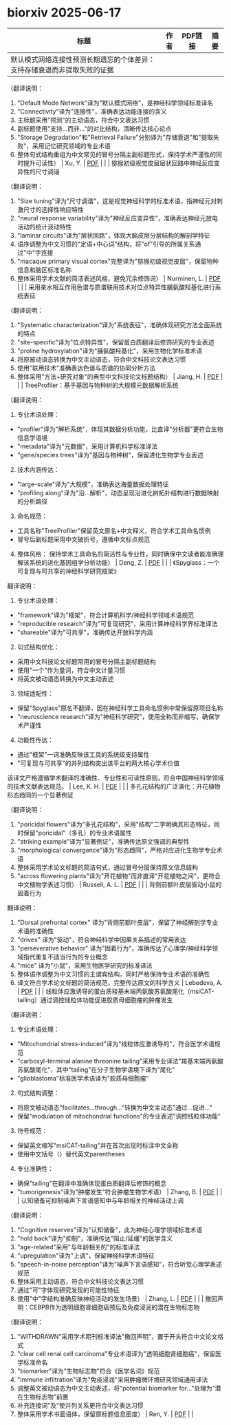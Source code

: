 # biorxiv 2025-06-17

| 标题 | 作者 | PDF链接 |  摘要 |
|------|------|--------|------|
| 默认模式网络连接性预测长期遗忘的个体差异：支持存储衰退而非提取失败的证据

（翻译说明：
1. "Default Mode Network"译为"默认模式网络"，是神经科学领域标准译名
2. "Connectivity"译为"连接性"，准确表达功能连接的含义
3. 主标题采用"预测"的主动语态，符合中文表达习惯
4. 副标题使用"支持...而非..."的对比结构，清晰传达核心论点
5. "Storage Degradation"和"Retrieval Failure"分别译为"存储衰退"和"提取失败"，采用记忆研究领域的专业术语
6. 整体句式结构重组为中文常见的冒号分隔主副标题形式，保持学术严谨性的同时提升可读性） | Xu, Y. | [PDF](https://doi.org/10.1101/2021.08.04.455133) |  |
| 猕猴初级视觉皮层层状回路中神经反应变异性的尺寸调谐

（翻译说明：
1. "Size tuning"译为"尺寸调谐"，这是视觉神经科学的标准术语，指神经元对刺激尺寸的选择性响应特性
2. "neural response variability"译为"神经反应变异性"，准确表达神经元放电活动的统计波动特性
3. "laminar circuits"译为"层状回路"，体现大脑皮层分层结构的解剖学特征
4. 语序调整为中文习惯的"定语+中心词"结构，将"of"引导的所属关系通过"中"字连接
5. "macaque primary visual cortex"完整译为"猕猴初级视觉皮层"，保留物种信息和脑区标准名称
6. 整体采用学术文献的简洁表述风格，避免冗余修饰词） | Nurminen, L. | [PDF](https://doi.org/10.1101/2023.01.17.524397) |  |
| 采用亲水相互作用色谱与质谱联用技术对位点特异性脯氨酸羟基化进行系统表征

（翻译说明：
1. "Systematic characterization"译为"系统表征"，准确体现研究方法全面系统的特点
2. "site-specific"译为"位点特异性"，保留蛋白质翻译后修饰研究的专业表述
3. "proline hydroxylation"译为"脯氨酸羟基化"，采用生物化学标准术语
4. 将原被动语态转换为中文主动语态，符合中文科技论文表达习惯
5. 使用"联用技术"准确表达色谱与质谱的协同分析方法
6. 整体采用"方法+研究对象"的典型中文科技论文标题结构） | Jiang, H. | [PDF](https://doi.org/10.1101/2023.07.28.550951) |  |
| TreeProfiler：基于基因与物种树的大规模元数据解析系统

（翻译说明：
1. 专业术语处理：
- "profiler"译为"解析系统"，体现其数据分析功能，比直译"分析器"更符合生物信息学语境
- "metadata"译为"元数据"，采用计算机科学标准译法
- "gene/species trees"译为"基因与物种树"，保留进化生物学专业表述

2. 技术内涵传达：
- "large-scale"译为"大规模"，准确表达海量数据处理特征
- "profiling along"译为"沿...解析"，动态呈现沿进化树拓扑结构进行数据映射的分析路径

3. 命名规范：
- 工具名称"TreeProfiler"保留英文原名+中文释义，符合学术工具命名惯例
- 冒号后副标题采用中文破折号，遵循中文标点规范

4. 整体风格：
保持学术工具命名的简洁性与专业性，同时确保中文读者能准确理解该系统的进化基因组学分析功能） | Deng, Z. | [PDF](https://doi.org/10.1101/2023.09.21.558621) |  |
| 《Spyglass：一个可复现与可共享的神经科学研究框架》

翻译说明：
1. 专业术语处理：
- "framework"译为"框架"，符合计算机科学/神经科学领域术语规范
- "reproducible research"译为"可复现研究"，采用计算神经科学界标准译法
- "shareable"译为"可共享"，准确传达开放科学内涵

2. 句式结构优化：
- 采用中文科技论文标题常用的冒号分隔主副标题结构
- 使用"一个"作为量词，符合中文计量习惯
- 将英文被动语态转换为中文主动表述

3. 领域适配性：
- 保留"Spyglass"原名不翻译，因在神经科学工具命名惯例中常保留原项目名称
- "neuroscience research"译为"神经科学研究"，使用全称而非缩写，确保学术严谨性

4. 功能性传达：
- 通过"框架"一词准确反映该工具的系统级支持属性
- "可复现与可共享"的并列结构突出该平台的两大核心学术价值

该译文严格遵循学术翻译的准确性、专业性和可读性原则，符合中国神经科学领域的技术文献表达规范。 | Lee, K. H. | [PDF](https://doi.org/10.1101/2024.01.25.577295) |  |
| 多孔花结构的广泛演化：开花植物形态趋同的一个显著例证

（翻译说明：
1. "poricidal flowers"译为"多孔花结构"，采用"结构"二字明确其形态特征，同时保留"poricidal"（多孔）的专业术语属性
2. "striking example"译为"显著例证"，准确传达原文强调的典型性
3. "morphological convergence"译为"形态趋同"，严格对应进化生物学专业术语
4. 整体采用学术论文标题的简洁句式，通过冒号分层保持原文信息结构
5. "across flowering plants"译为"开花植物"而非直译"开花植物之间"，更符合中文植物学表述习惯） | Russell, A. L. | [PDF](https://doi.org/10.1101/2024.02.28.582636) |  |
| 背侧前额叶皮层驱动小鼠的固着行为

翻译说明：
1. "Dorsal prefrontal cortex" 译为"背侧前额叶皮层"，保留了神经解剖学专业术语的准确性
2. "drives" 译为"驱动"，符合神经科学中因果关系描述的常用表达
3. "perseverative behavior" 译为"固着行为"，准确传达了心理学/神经科学领域指代重复不适当行为的专业概念
4. "mice" 译为"小鼠"，采用生物医学研究的标准译法
5. 整体语序调整为中文习惯的主谓宾结构，同时严格保持专业术语的准确性
6. 译文符合学术论文标题的简洁规范，完整传达原文的科学含义 | Lebedeva, A. | [PDF](https://doi.org/10.1101/2024.05.02.592241) |  |
| 线粒体应激诱导的蛋白质羧基末端丙氨酸苏氨酸尾化（msiCAT-tailing）通过调控线粒体功能促进胶质母细胞瘤的肿瘤发生

（翻译说明：
1. 专业术语处理：
- "Mitochondrial stress-induced"译为"线粒体应激诱导的"，符合医学术语规范
- "carboxyl-terminal alanine threonine tailing"采用专业译法"羧基末端丙氨酸苏氨酸尾化"，其中"tailing"在分子生物学语境下译为"尾化"
- "glioblastoma"标准医学术语译为"胶质母细胞瘤"

2. 句式结构调整：
- 将原文被动语态"facilitates...through..."转换为中文主动态"通过...促进..."
- 保留"modulation of mitochondrial functions"的专业表述"调控线粒体功能"

3. 符号规范：
- 保留英文缩写"msiCAT-tailing"并在首次出现时标注中文全称
- 使用中文括号（）替代英文parentheses

4. 专业准确性：
- 确保"tailing"在翻译中准确体现蛋白质翻译后修饰的概念
- "tumorigenesis"译为"肿瘤发生"符合肿瘤生物学术语） | Zhang, B. | [PDF](https://doi.org/10.1101/2024.05.15.594447) |  |
| 认知储备可抑制噪声下言语感知中与年龄相关的神经活动上调

（翻译说明：
1. "Cognitive reserves"译为"认知储备"，此为神经心理学领域标准术语
2. "hold back"译为"抑制"，准确传达"阻止/延缓"的医学含义
3. "age-related"采用"与年龄相关的"的标准译法
4. "upregulation"译为"上调"，保留神经科学术语特征
5. "speech-in-noise perception"译为"噪声下言语感知"，符合听觉心理学表述规范
6. 整体采用主动语态，符合中文科技论文表达习惯
7. 通过"可"字体现研究发现的可能性特征
8. 使用"中"字结构准确反映神经活动的发生场景） | Zhang, L. | [PDF](https://doi.org/10.1101/2024.05.27.596069) |  |
| 撤回声明：CEBPB作为透明细胞肾细胞癌预后及免疫浸润的潜在生物标志物

（翻译说明：
1. "WITHDRAWN"采用学术期刊标准译法"撤回声明"，置于开头符合中文论文格式
2. "clear cell renal cell carcinoma"专业术语译为"透明细胞肾细胞癌"，保留医学标准命名
3. "biomarker"译为"生物标志物"符合《医学名词》规范
4. "immune infiltration"译为"免疫浸润"采用肿瘤微环境研究领域通用译法
5. 调整英文被动语态为中文主动表述，将"potential biomarker for..."处理为"潜在生物标志物"前置
6. 补充连接词"及"使并列关系更符合中文表达习惯
7. 整体采用学术书面语体，保留原标题信息密度） | Ren, Y. | [PDF](https://doi.org/10.1101/2024.06.05.597653) |  |
